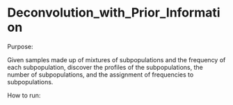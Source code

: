 
# Deconvolution_with_Prior_Information


Purpose:

Given samples made up of mixtures of subpopulations and the frequency 
of each subpopulation, discover the profiles of the subpopulations, 
the number of subpopulations, and the assignment of frequencies to 
subpopulations.


How to run: